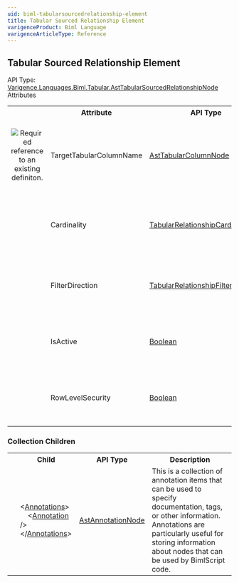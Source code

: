 ```yaml
---
uid: biml-tabularsourcedrelationship-element
title: Tabular Sourced Relationship Element
varigenceProduct: Biml Language
varigenceArticleType: Reference
---
```

## Tabular Sourced Relationship Element<div class="AssemblyInfoGroup"><div class="CrossReferenceGroup"><div class="CrossReferenceHeader">API Type:</div><div class="CrossReferenceValue"><a href="../api-reference/Varigence.Languages.Biml.Tabular.AstTabularSourcedRelationshipNode.html">Varigence.Languages.Biml.Tabular.AstTabularSourcedRelationshipNode</a></div></div></div><div class="AttributeGroup"><div class="AttributeGroupHeader">Attributes</div><table id="AttributeList" class="AttributeList"><tbody><tr><th class="AttributeIconColumnHeader">&nbsp;</th><th class="AttributeNameColumnHeader">Attribute</th><th class="AttributeTypeColumnHeader">API Type</th><th class="AttributeDefaultColumnHeader">Default</th><th class="AttributeSummaryColumnHeader">Description</th></tr><tr class="ad0"><td align="center" class="AttributeIcon"><img title="Required reference to an existing definiton." src="attributeRequiredReference.png"></td><td class="AttributeName">TargetTabularColumnName</td><td class="AttributeType"><a href="../api-reference/Varigence.Languages.Biml.Tabular.AstTabularColumnNode.html">AstTabularColumnNode</a></td><td class="AttributeDefault">&nbsp;</td><td class="AttributeSummary"><div class ="SummaryItem">Specifies a reference to the target column that this column has a relationship to.</div></td></tr><tr class="ad1"><td align="center" class="AttributeIcon"><img title="" src="attribute.png"></td><td class="AttributeName">Cardinality</td><td class="AttributeType"><a href="../api-reference/Varigence.Languages.Biml.Tabular.TabularRelationshipCardinality.html">TabularRelationshipCardinality</a></td><td class="AttributeDefault">ManyToOne</td><td class="AttributeSummary"><div class ="SummaryItem">Specifies one-to-one or one-to-many cardinality for this relationship.</div></td></tr><tr class="ad0"><td align="center" class="AttributeIcon"><img title="" src="attribute.png"></td><td class="AttributeName">FilterDirection</td><td class="AttributeType"><a href="../api-reference/Varigence.Languages.Biml.Tabular.TabularRelationshipFilterDirection.html">TabularRelationshipFilterDirection</a></td><td class="AttributeDefault">OneDirection</td><td class="AttributeSummary"><div class ="SummaryItem">Specifies a one or two-way filter direction for this relationship.</div></td></tr><tr class="ad1"><td align="center" class="AttributeIcon"><img title="" src="attribute.png"></td><td class="AttributeName">IsActive</td><td class="AttributeType"><a href="https://msdn.microsoft.com/en-us/library/System.Boolean.aspx">Boolean</a></td><td class="AttributeDefault">True</td><td class="AttributeSummary"><div class ="SummaryItem">Specifies whether or not this column relationship is active.</div></td></tr><tr class="ad0"><td align="center" class="AttributeIcon"><img title="" src="attribute.png"></td><td class="AttributeName">RowLevelSecurity</td><td class="AttributeType"><a href="https://msdn.microsoft.com/en-us/library/System.Boolean.aspx">Boolean</a></td><td class="AttributeDefault">False</td><td class="AttributeSummary"><div class ="SummaryItem">Enables or disables row-level security for this relationship.</div></td></tr></tbody></table></div><div class="ChildGroup">### Collection Children<table id="ChildList" class="ChildList"><tbody><tr><th class="ChildIconColumnHeader">&nbsp;</th><th class="ChildNameColumnHeader">Child</th><th class="ChildTypeColumnHeader">API Type</th><th class="ChildSummaryColumnHeader">Description</th></tr><tr class="cd0"><td align="center" class="ChildIcon"><img title="" src="collectionChild.png"><div class="RequiredIcon" title="Required Child"></div><td class="ChildName"><span class="punc">&lt;</span><a href=Varigence.Languages.Biml.AstNode_Annotations.html">Annotations</a><span class="punc">&gt;</span><br />&nbsp;&nbsp;&nbsp;&nbsp;<span class="punc">&lt;</span><a href=Varigence.Languages.Biml.AstAnnotationNode.html">Annotation</a> <span class="punc">/&gt;</span><br /><span class="punc">&lt;/</span><a href=Varigence.Languages.Biml.AstNode_Annotations.html">Annotations</a><span class="punc">&gt;</span></td><td class="ChildType"><a href="../api-reference/Varigence.Languages.Biml.AstAnnotationNode.html">AstAnnotationNode</a></td><td class="ChildSummary"><div class ="SummaryItem">This is a collection of annotation items that can be used to specify documentation, tags, or other information.  Annotations are particularly useful for storing information about nodes that can be used by BimlScript code.</div></td></tr></tbody></table></div>